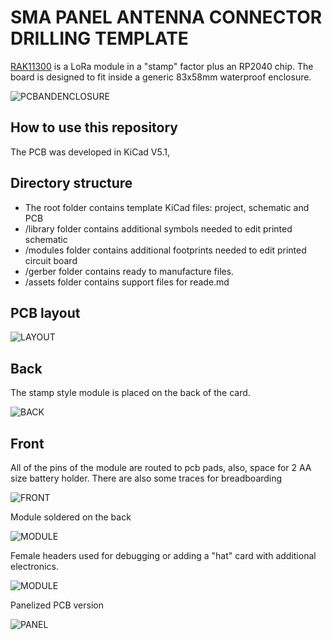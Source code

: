 # SMA PANEL ANTENNA CONNECTOR DRILLING TEMPLATE

[RAK11300](assets/pdf/RAK11300.pdf) is a LoRa module in a "stamp" factor plus an RP2040 chip. The board is designed to fit inside a generic 83x58mm waterproof enclosure. 

![PCBANDENCLOSURE](assets/img/pcbandenclosure.jpg)

## How to use this repository

The PCB was developed in KiCad V5.1,

## Directory structure

* The root folder contains template KiCad files: project, schematic and PCB 
* /library folder contains additional symbols needed to edit printed schematic
* /modules folder contains additional footprints needed to edit printed circuit board
* /gerber folder contains ready to manufacture files.
* /assets folder contains support files for reade.md

## PCB layout

![LAYOUT](assets/img/pinout.svg)

## Back

The stamp style module is placed on the back of the card.

![BACK](assets/img/back.jpg)

## Front

All of the pins of the module are routed to pcb pads, also, space for 2 AA size battery holder. There are also some traces for breadboarding

![FRONT](assets/img/front.jpg)

Module soldered on the back

![MODULE](assets/img/module.jpg)

Female headers used for debugging or adding a "hat" card with additional electronics.

![MODULE](assets/img/space.jpg)

Panelized PCB version 

![PANEL](assets/img/panel.jpg)


